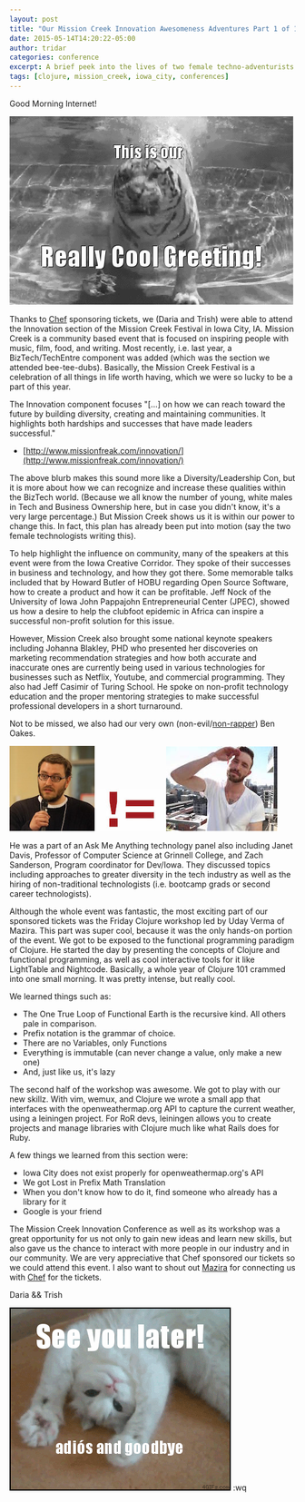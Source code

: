 ```yaml
---
layout: post
title: "Our Mission Creek Innovation Awesomeness Adventures Part 1 of 1 (the Saga Begins (and Ends))"
date: 2015-05-14T14:20:22-05:00
author: tridar
categories: conference
excerpt: A brief peek into the lives of two female techno-adventurists and how we slayed the Clojure dragon and brought prosperity to the Tiger Team with knowledge from the Mission Creek Innovation conference
tags: [clojure, mission_creek, iowa_city, conferences]
---
```


Good Morning Internet!

![This is our really cool greeting](/images/tiger-greeting.gif)

Thanks to [Chef](https://www.chef.io/chef/) sponsoring tickets, we (Daria and Trish) were able to attend the Innovation section of the Mission Creek Festival in Iowa City, IA.  Mission Creek is a community based event that is focused on inspiring people with music, film, food, and writing. Most recently, i.e. last year, a BizTech/TechEntre component was added (which was the section we attended bee-tee-dubs).  Basically, the Mission Creek Festival is a celebration of all things in life worth having, which we were so lucky to be a part of this year.


The Innovation component focuses "[...] on how we can reach toward the future by building diversity, creating and maintaining communities. It highlights both hardships and successes that have made leaders successful."
  - [http://www.missionfreak.com/innovation/](http://www.missionfreak.com/innovation/)


The above blurb makes this sound more like a Diversity/Leadership Con, but it is more about how we can recognize and increase these qualities within the BizTech world.  (Because we all know the number of young, white males in Tech and Business Ownership here, but in case you didn't know, it's a very large percentage.) But Mission Creek shows us it is within our power to change this. In fact, this plan has already been put into motion (say the two female technologists writing this).

To help highlight the influence on community, many of the speakers at this event were from the Iowa Creative Corridor. They spoke of their successes in business and technology, and how they got there. Some memorable talks included that by Howard Butler of HOBU regarding Open Source Software, how to create a product and how it can be profitable. Jeff Nock of the University of Iowa John Pappajohn Entrepreneurial Center (JPEC), showed us how a desire to help the clubfoot epidemic in Africa can inspire a successful non-profit solution for this issue.

However, Mission Creek also brought some national keynote speakers including Johanna Blakley, PHD who presented her discoveries on marketing recommendation strategies and how both accurate and inaccurate ones are currently being used in various technologies for businesses such as Netflix, Youtube, and commercial programming. They also had Jeff Casimir of Turing School. He spoke on non-profit technology education and the proper mentoring strategies to make successful professional developers in a short turnaround.

Not to be missed, we also had our very own (non-evil/[non-rapper](https://www.youtube.com/watch?v=Sh-XDCO5WOY)) Ben Oakes.

![Ben Oakes](/images/ben_oakes.jpeg)   ![!=](/images/not_equals.jpg)   ![Ben Oakes](/images/not_ben_oakes.jpg)

He was a part of an Ask Me Anything technology panel also including Janet Davis, Professor of Computer Science at Grinnell College, and Zach Sanderson, Program coordinator for Dev/Iowa. They discussed topics including approaches to greater diversity in the tech industry as well as the hiring of non-traditional technologists (i.e. bootcamp grads or second career technologists).

Although the whole event was fantastic, the most exciting part of our sponsored tickets was the Friday Clojure workshop led by Uday Verma of Mazira. This part was super cool, because it was the only hands-on portion of the event. We got to be exposed to the functional programming paradigm of Clojure. He started the day by presenting the concepts of Clojure and functional programming, as well as cool interactive tools for it like LightTable and Nightcode. Basically, a whole year of Clojure 101 crammed into one small morning. It was pretty intense, but really cool.

We learned things such as:

* The One True Loop of Functional Earth is the recursive kind. All others pale in comparison.
* Prefix notation is the grammar of choice.
* There are no Variables, only Functions
* Everything is immutable (can never change a value, only make a new one)
* And, just like us, it's lazy

The second half of the workshop was awesome. We got to play with our new skillz. With vim, wemux, and Clojure we wrote a small app that interfaces with the openweathermap.org API to capture the current weather, using a leiningen project. For RoR devs, leiningen allows you to create projects and manage libraries with Clojure much like what Rails does for Ruby.

A few things we learned from this section were:

* Iowa City does not exist properly for openweathermap.org's API
* We got Lost in Prefix Math Translation
* When you don't know how to do it, find someone who already has a library for it
* Google is your friend

The Mission Creek Innovation Conference as well as its workshop was a great opportunity for us not only to gain new ideas and learn new skills, but also gave us the chance to interact with more people in our industry and in our community. We are very appreciative that Chef sponsored our tickets so we could attend this event. I also want to shout out [Mazira](https://mazira.com/) for connecting us with [Chef](https://www.chef.io/chef/) for the tickets.

Daria && Trish

![Bye Bye Bye](/images/waving-cat-goodbye.gif)
:wq


